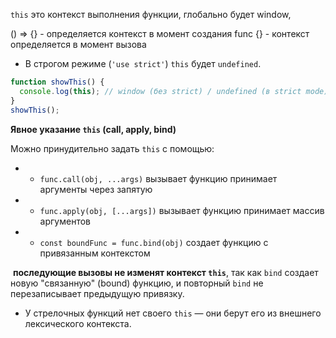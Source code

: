 
`this` это контекст выполнения функции,  глобально будет window, 

() => {} - определяется контекст в момент создания
func {} - контекст определяется в момент вызова

- В строгом режиме (`'use strict'`) `this` будет `undefined`.

```js 
function showThis() {
  console.log(this); // window (без strict) / undefined (в strict mode)
}
showThis();
```

**Явное указание `this` (call, apply, bind)**

Можно принудительно задать `this` с помощью:

-  - `func.call(obj, ...args)` вызывает функцию принимает аргументы через запятую
- - `func.apply(obj, [...args])` вызывает функцию принимает массив аргументов
- - `const boundFunc = func.bind(obj)` создает функцию с привязанным контекстом

 **последующие вызовы не изменят контекст `this`**, так как `bind` создает новую "связанную" (bound) функцию, и повторный `bind` не перезаписывает предыдущую привязку.

- У стрелочных функций нет своего `this` — они берут его из внешнего лексического контекста.